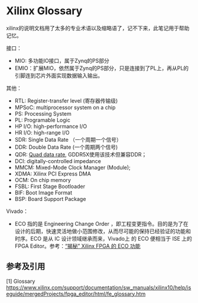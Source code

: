 # Xilinx Glossary

xilinx的说明文档用了太多的专业术语以及缩略语了，记不下来，此笔记用于帮助记忆。

接口：

- MIO: 多功能IO接口，属于Zynq的PS部分
- EMIO：扩展MIO，依然属于Zynq的PS部分，只是连接到了PL上，再从PL的引脚连到芯片外面实现数据输入输出。

其他：

- RTL: Register-transfer level (寄存器传输级)
- MPSoC: multiprocessor system on a chip
- PS: Processing System
- PL: Programable Logic
- HP I/O: high-performance I/O
- HR I/O: high-range I/O
- SDR: Single Data Rate （一个周期一个信号）
- DDR: Double Data Rate (一个周期两个信号)
- QDR: [Quad data rate](https://en.wikipedia.org/wiki/Quad_data_rate), GDDR5X使用该技术但兼容DDR；
- DCI: digitally-controlled impedance
- MMCM: Mixed-Mode Clock Manager (Module);
- XDMA: Xilinx PCI Express DMA
- OCM: On chip memory
- FSBL: First Stage Bootloader
- BIF: Boot Image Format
- BSP: Board Support Package

Vivado：

- ECO 指的是 Engineering Change Order ，即工程变更指令。目的是为了在设计的后期，快速灵活地做小范围修改，从而尽可能的保持已经验证的功能和时序。ECO 是从 IC 设计领域继承而来，Vivado上 的 ECO 便相当于 ISE 上的 FPGA Editor。参考：[“揭秘” Xilinx FPGA 的 ECO 功能](http://xilinx.eetrend.com/content/2021/100091895.html)

## 参考及引用

[1] Glossary <https://www.xilinx.com/support/documentation/sw_manuals/xilinx10/help/iseguide/mergedProjects/fpga_editor/html/fe_glossary.htm>
